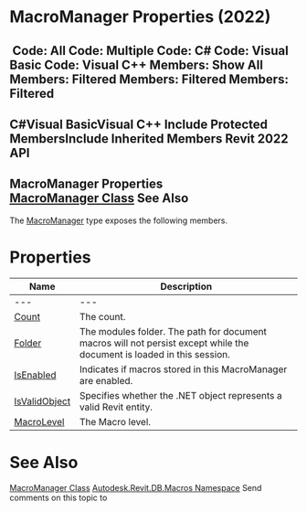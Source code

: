 # MacroManager Properties (2022)

﻿
 Code: All Code: Multiple Code: C# Code: Visual Basic Code: Visual C++  Members: Show All Members: Filtered Members: Filtered Members: Filtered   
---  
C#Visual BasicVisual C++
Include Protected MembersInclude Inherited Members
Revit 2022 API  
---  
MacroManager Properties  
[MacroManager Class](49eb4b8a-ae13-95e7-fef4-11347bbb67d3.md "MacroManager Class") See Also  
---  
The [MacroManager](49eb4b8a-ae13-95e7-fef4-11347bbb67d3.md "MacroManager Class") type exposes the following members.
# Properties
| Name | Description |
| --- | --- |
| --- | --- | --- |
| [Count](f45c467a-b777-db16-cd48-87ae7deda4c1.md "Count Property") | The count. |
| [Folder](8d2294e3-1ca6-7e18-7330-5d32a0ad9690.md "Folder Property") | The modules folder. The path for document macros will not persist except while the document is loaded in this session. |
| [IsEnabled](08e6559b-28e7-330d-44be-bfd53a69e239.md "IsEnabled Property") | Indicates if macros stored in this MacroManager are enabled. |
| [IsValidObject](70265341-4ddb-6edc-f547-7770ef503d1b.md "IsValidObject Property") | Specifies whether the .NET object represents a valid Revit entity. |
| [MacroLevel](fca55ec0-cdcc-739f-edfe-08457134d214.md "MacroLevel Property") | The Macro level. |

# See Also
[MacroManager Class](49eb4b8a-ae13-95e7-fef4-11347bbb67d3.md "MacroManager Class")
[Autodesk.Revit.DB.Macros Namespace](8b8f9876-f4c2-abff-fc5b-79e337d84e01.md "Autodesk.Revit.DB.Macros Namespace")
Send comments on this topic to 